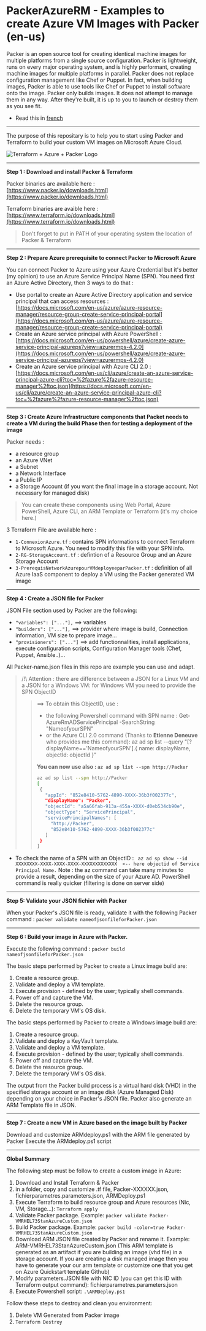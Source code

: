 # PackerAzureRM - Examples to create Azure VM Images with Packer (en-us) 

Packer is an open source tool for creating identical machine images for multiple platforms from a single source configuration. Packer is lightweight, runs on every major operating system, and is highly performant, creating machine images for multiple platforms in parallel. Packer does not replace configuration management like Chef or Puppet. In fact, when building images, Packer is able to use tools like Chef or Puppet to install software onto the image. Packer only builds images. It does not attempt to manage them in any way. After they're built, it is up to you to launch or destroy them as you see fit.

* Read this in [french](readme.fr.md)
--------------------------------------------------------------------------------------------------------
The purpose of this repositary is to help you to start using Packer and Terraform to build your custom VM images on Microsoft Azure Cloud.

![Terraform + Azure + Packer Logo](https://github.com/squasta/PackerAzureRM/blob/master/AzurePackerTerraform.PNG)

--------------------------------------------------------------------------------------------------------

**Step 1 : Download and install Packer & Terraform**

Packer binaries are available here  : </br>[https://www.packer.io/downloads.html](https://www.packer.io/downloads.html)

Terraform binaries are avaible here : </br>[https://www.terraform.io/downloads.html](https://www.terraform.io/downloads.html)

> Don't forget to put in PATH of your operating system the location of Packer & Terraform

---------------------------------------------------------------------------------------------------------

**Step 2 : Prepare Azure prerequisite to connect Packer to Microsoft Azure**

You can connect Packer to Azure using your Azure Credential but it's better (my opinion) to use an Azure Service Principal Name (SPN).
You need first an Azure Active Directory, then 3 ways to do that : 
- Use portal to create an Azure Active Directory application and service principal that can access resources : </br>[https://docs.microsoft.com/en-us/azure/azure-resource-manager/resource-group-create-service-principal-portal](https://docs.microsoft.com/en-us/azure/azure-resource-manager/resource-group-create-service-principal-portal)
- Create an Azure service principal with Azure PowerShell : </br>
[https://docs.microsoft.com/en-us/powershell/azure/create-azure-service-principal-azureps?view=azurermps-4.2.0](https://docs.microsoft.com/en-us/powershell/azure/create-azure-service-principal-azureps?view=azurermps-4.2.0)
- Create an Azure service principal with Azure CLI 2.0 : </br>[https://docs.microsoft.com/en-us/cli/azure/create-an-azure-service-principal-azure-cli?toc=%2fazure%2fazure-resource-manager%2ftoc.json](https://docs.microsoft.com/en-us/cli/azure/create-an-azure-service-principal-azure-cli?toc=%2fazure%2fazure-resource-manager%2ftoc.json)

---------------------------------------------------------------------------------------------------------

**Step 3 : Create Azure Infrastructure components that Packet needs to create a VM during the build Phase then for testing a deployment of the image**

Packer needs : 
- a resource group
- an Azure VNet
- a Subnet
- a Network Interface 
- a Public IP
- a Storage Account (if you want the final image in a storage account. Not necessary for managed disk)

> You can create these components using Web Portal, Azure PowerShell, Azure CLI, an ARM Template or Terraform (it's my choice here.)

3 Terraform File are available here :
- ``1-ConnexionAzure.tf`` : contains SPN informations to connect Terraform to Microsoft Azure. You need to modify this file with your SPN info.
- ``2-RG-StorageAccount.tf`` : defintion of a Resource Group and an Azure Storage Account
- ``3-PrerequisNetworkAzurepourVMdeployeeparPacker.tf`` : definition of all Azure IaaS component to deploy a VM using the Packer generated VM image

---------------------------------------------------------------------------------------------------------

**Step 4 : Create a JSON file for Packer**

JSON File section used by Packer are the following: 
- ``"variables": ["..."],``        ==> variables
- ``"builders": ["..."],``         ==> provider where image is build, Connection information, VM size to prepare image...
- ``"provisioners": ["..."]``      ==> add functionnalities, install applications, execute configuration scripts, Configuration Manager tools (Chef, Puppet, Ansible..)...

All Packer-name.json files in this repo are example you can use and adapt.

>/!\ Attention : there are difference between a JSON for a Linux VM and a JSON for a Windows VM: for Windows VM you need to provide the SPN ObjectID 
>>==> To obtain this ObjectID, use :
>>- the following Powershell command with SPN name : Get-AzureRmADServicePrincipal -SearchString "NameofyourSPN"
>>- or the Azure CLI 2.0 command (Thanks to **Etienne Deneuve** who provides me this command):
>>az ad sp list --query "[?displayName=='NameofyourSPN'].{ name: displayName, objectId: objectId }" <br/>
>>
>> **You can now use also : ``az ad sp list --spn http://Packer``**
>>```Bash
>>az ad sp list --spn http://Packer
>>[
>>  {
>>    "appId": "852e8410-5762-4890-XXXX-36b3f002377c",
>>    "displayName": "Packer",
>>    "objectId": "a5a66fab-913a-455a-XXXX-d0eb534cb90e",
>>    "objectType": "ServicePrincipal",
>>    "servicePrincipalNames": [
>>      "http://Packer",
>>      "852e8410-5762-4890-XXXX-36b3f002377c"
>>    ]
>>  }
>>]
>>```
- To check the name of a SPN with an ObjectID : `` az ad sp show --id XXXXXXXX-XXXX-XXXX-XXXX-XXXXXXXXXXXXX  <-- here objectid of Service Principal Name.`` Note : the az command can take many minutes to provide a result, depending on the size of your Azure AD. PowerShell command is really quicker (filtering is done on server side)



---------------------------------------------------------------------------------------------------------

**Step 5: Validate your JSON fichier with Packer**

When your Packer's JSON file is ready, validate it with the following Packer command : 
``packer validate nameofjsonfileforPacker.json``

---------------------------------------------------------------------------------------------------------
**Step 6 : Build your image in Azure with Packer.**

Execute the following command : ``packer build nameofjsonfileforPacker.json``

The basic steps performed by Packer to create a Linux image build are:
1. Create a resource group.
1. Validate and deploy a VM template.
1. Execute provision - defined by the user; typically shell commands.
1. Power off and capture the VM.
1. Delete the resource group.
1. Delete the temporary VM's OS disk.

The basic steps performed by Packer to create a Windows image build are:
1. Create a resource group.
1. Validate and deploy a KeyVault template.
1. Validate and deploy a VM template.
1. Execute provision - defined by the user; typically shell commands.
1. Power off and capture the VM.
1. Delete the resource group.
1. Delete the temporary VM's OS disk.

The output from the Packer build process is a virtual hard disk (VHD) in the specified storage account or an image disk (Azure Managed Disk) depending on your choice in Packer's JSON file. Packer also generate an ARM Template file in JSON.

---------------------------------------------------------------------------------------------------------
**Step 7 : Create a new VM in Azure based on the image built by Packer**

Download and customize ARMdeploy.ps1 with the ARM file generated by Packer
Execute the ARMdeploy.ps1 script

---------------------------------------------------------------------------------------------------------
**Global Summary** 

The following step must be follow to create a custom image in Azure:
1. Download and Install Terraform & Packer
1. in a folder, copy and customize .tf file, Packer-XXXXXX.json, fichierparametres.parameters.json, ARMDeploy.ps1
1. Execute Terraform to build resource group and Azure resources (Nic, VM, Storage...): ``Terraform apply``
1. Validate Packer package. Example: ``packer validate Packer-VMRHEL73StanAzureCustom.json``
1. Build Packer package. Example: ``packer build -color=true Packer-VMRHEL73StanAzureCustom.json``
1. Download ARM JSON file created by Packer and rename it. Example: ARM-VMRHEL73StanAzureCustom.json   (This ARM template is generated as an artifact if you are building an image (vhd file) in a storage account. If you are creating a disk managed image then you have to generate your our arm template or customize one that you get on Azure Quickstart template Github) 
1. Modify parameters.JSON file with NIC ID (you can get this ID with Terraform output command): fichierparametres.parameters.json
1. Execute Powershell script:  ``.\ARMDeploy.ps1``

Follow these steps to destroy and clean you environment:
1. Delete VM Generated from Packer image
1. ``Terraform Destroy``
